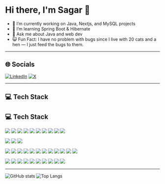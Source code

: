 # Hi there, I'm Sagar 👋

- 🔭 I’m currently working on Java, Nextjs, and MySQL projects
- 🌱 I’m learning Spring Boot & Hibernate
- 💬 Ask me about Java and web dev
- 😺 Fun Fact: I have no problem with bugs since I live with 20 cats and a hen — I just feed the bugs to them.

---
## 🌐 Socials  

[![LinkedIn](https://img.shields.io/badge/LinkedIn-%230077B5.svg?style=for-the-badge&logo=linkedin&logoColor=white)](https://linkedin.com/in/sagar-janjoted-100912svj) [![X](https://img.shields.io/badge/X-black.svg?style=for-the-badge&logo=X&logoColor=white)](https://x.com/SagarJanjoted11)


---
## 💻 Tech Stack  

## 💻 Tech Stack  

<p>
  <!-- 🟢 Backend -->
  <img src="https://img.shields.io/badge/Java-%23ED8B00.svg?style=for-the-badge&logo=openjdk&logoColor=white" />
  <img src="https://img.shields.io/badge/Spring-%236DB33F.svg?style=for-the-badge&logo=spring&logoColor=white" />
  <img src="https://img.shields.io/badge/Hibernate-59666C.svg?style=for-the-badge&logo=hibernate&logoColor=white" />
  <img src="https://img.shields.io/badge/JPA-59666C.svg?style=for-the-badge&logo=java&logoColor=white" />
  <img src="https://img.shields.io/badge/JSP%20%2F%20Servlets-007396.svg?style=for-the-badge&logo=java&logoColor=white" />
  <img src="https://img.shields.io/badge/JDBC-007396.svg?style=for-the-badge&logo=java&logoColor=white" />
  <img src="https://img.shields.io/badge/Maven-C71A36.svg?style=for-the-badge&logo=apache-maven&logoColor=white" />
  <img src="https://img.shields.io/badge/Node.js-339933.svg?style=for-the-badge&logo=node.js&logoColor=white" />
  <img src="https://img.shields.io/badge/C-%2300599C.svg?style=for-the-badge&logo=c&logoColor=white" />
    <img src="https://img.shields.io/badge/Python-3776AB.svg?style=for-the-badge&logo=python&logoColor=white" />
</p>

<p>
  <!-- 🟡 Databases -->
  <img src="https://img.shields.io/badge/Postgres-%23316192.svg?style=for-the-badge&logo=postgresql&logoColor=white" />
  <img src="https://img.shields.io/badge/MySQL-%2300f.svg?style=for-the-badge&logo=mysql&logoColor=white" />
  <img src="https://img.shields.io/badge/Oracle%20APEX-F80000.svg?style=for-the-badge&logo=oracle&logoColor=white" />
</p>

<p>
  <!-- 🔵 Frontend -->
  <img src="https://img.shields.io/badge/HTML5-E34F26.svg?style=for-the-badge&logo=html5&logoColor=white" />
  <img src="https://img.shields.io/badge/CSS3-1572B6.svg?style=for-the-badge&logo=css3&logoColor=white" />
  <img src="https://img.shields.io/badge/JavaScript-F7DF1E.svg?style=for-the-badge&logo=javascript&logoColor=black" />
  <img src="https://img.shields.io/badge/TypeScript-%23007ACC.svg?style=for-the-badge&logo=typescript&logoColor=white" />
  <img src="https://img.shields.io/badge/React-%2320232a.svg?style=for-the-badge&logo=react&logoColor=%2361DAFB" />
  <img src="https://img.shields.io/badge/Next.js-000000?style=for-the-badge&logo=nextdotjs&logoColor=white" />
  <img src="https://img.shields.io/badge/TailwindCSS-%2338B2AC.svg?style=for-the-badge&logo=tailwind-css&logoColor=white" />
  <img src="https://img.shields.io/badge/shadcn/ui-000000.svg?style=for-the-badge&logo=radix-ui&logoColor=white" />
  <img src="https://img.shields.io/badge/Bootstrap-7952B3.svg?style=for-the-badge&logo=bootstrap&logoColor=white" />
  <img src="https://img.shields.io/badge/jQuery-0769AD.svg?style=for-the-badge&logo=jquery&logoColor=white" />
  <img src="https://img.shields.io/badge/AJAX-2C2255.svg?style=for-the-badge&logo=javascript&logoColor=white" />
  <img src="https://img.shields.io/badge/Leaflet-199900.svg?style=for-the-badge&logo=leaflet&logoColor=white" />
</p>

<p>
  <!-- ⚙️ Tools & Infra -->
  <img src="https://img.shields.io/badge/JWT-000000.svg?style=for-the-badge&logo=jsonwebtokens&logoColor=white" />
  <img src="https://img.shields.io/badge/Apache%20Tomcat-F8DC75.svg?style=for-the-badge&logo=apache-tomcat&logoColor=black" />
  <img src="https://img.shields.io/badge/Jetty-D9411E.svg?style=for-the-badge&logo=eclipsejetty&logoColor=white" />
  <img src="https://img.shields.io/badge/XAMPP-F37623.svg?style=for-the-badge&logo=xampp&logoColor=white" />
  <img src="https://img.shields.io/badge/Eclipse-2C2255.svg?style=for-the-badge&logo=eclipseide&logoColor=white" />
  <img src="https://img.shields.io/badge/Postman-FF6C37.svg?style=for-the-badge&logo=postman&logoColor=white" />
  <img src="https://img.shields.io/badge/AWS-232F3E.svg?style=for-the-badge&logo=amazonaws&logoColor=white" />
  <img src="https://img.shields.io/badge/Vercel-000000.svg?style=for-the-badge&logo=vercel&logoColor=white" />
  <img src="https://img.shields.io/badge/Git-F05032.svg?style=for-the-badge&logo=git&logoColor=white" />
  <img src="https://img.shields.io/badge/GitHub-181717.svg?style=for-the-badge&logo=github&logoColor=white" />
</p>



---

![GitHub stats](https://github-readme-stats.vercel.app/api?username=STRO09&show_icons=true)
![Top Langs](https://github-readme-stats.vercel.app/api/top-langs/?username=STRO09&layout=compact)
